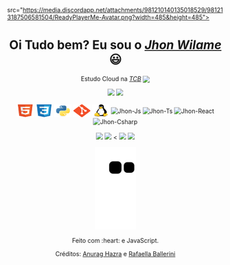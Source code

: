 

<p align="center">
  
  src="https://media.discordapp.net/attachments/981210140135018529/981213187506581504/ReadyPlayerMe-Avatar.png?width=485&height=485">
  

<div>
  <h1 align="center">Oi Tudo bem? Eu sou o <a href="https://www.linkedin.com/in/jhon-wilame-57a3801a6/"><i>Jhon Wilame</i></a> 😃️</h1>
  <p align="center">Estudo Cloud na <a href="https://thecloudbootcamp.com/pt/pv-multicloud-621/"><i>TCB</i></a>
  <a align="rigth"  href="https://www.youtube.com/channel/UC3PXHEWanamGxMoIwENmwzw" target="_blank">
    <img width="10%" align="center" valign="middle" src="https://img.shields.io/youtube/channel/subscribers/UCViaNBT0SIeiVnZSEEtIfjw?label=iCode&style=social  " target="_blank" />
  </a><br>

</div>


<!-- <h1 align="center"> 
  Trybe
</h1>

<p align="center"><i>"A Trybe é uma escola do futuro para qualquer pessoa que deseja construir uma carreira de sucesso em tecnologia. Como estudante a pessoa ainda tem a opção de pagar os estudos apenas quando estiver formada e com um bom trabalho."</i></p> -->




<div align="center">
  
   <img height="150em" src="https://github-readme-stats.vercel.app/api/top-langs/?username=jhonwilame&layout=compact&langs_count=7&theme=tokyonight"/>
  <a href="https://github.com/jhonwilame">
    <img height="150em" src="https://github-readme-stats.vercel.app/api?username=jhonwilame&count_private=true&include_all_commits=true&show_icons=true&theme=tokyonight&hide_border=false&show_owner=true"/>
    
  </a>
</div>






<div align="center" valign="top"><br>
 
  <img align="center" alt="HTML" height="30" width="40" src="https://raw.githubusercontent.com/devicons/devicon/master/icons/html5/html5-original.svg">
  <img align="center" alt="CSS" height="30" width="40" src="https://raw.githubusercontent.com/devicons/devicon/master/icons/css3/css3-original.svg">
  <img align="center" alt="Rafa-Python" height="30" width="40" src="https://raw.githubusercontent.com/devicons/devicon/master/icons/python/python-original.svg">
   <img align="center" alt="git" height="30" width="40" src="https://raw.githubusercontent.com/devicons/devicon/master/icons/git/git-original.svg">
  <img align="center" alt="linux" height="30" width="40" src="https://raw.githubusercontent.com/devicons/devicon/master/icons/linux/linux-original.svg">
  
  <img align="center" alt="Jhon-Js" height="30" width="40" src="https://cdn.jsdelivr.net/gh/devicons/devicon/icons/terraform/terraform-original.svg">
  <img align="center" alt="Jhon-Ts" height="30" width="40" src="https://cdn.jsdelivr.net/gh/devicons/devicon/icons/ansible/ansible-original.svg">
  <img align="center" alt="Jhon-React" height="30" width="40" src="https://cdn.jsdelivr.net/gh/devicons/devicon/icons/azure/azure-original.svg">
  <img align="center" alt="Jhon-Csharp" height="90" width="80" src="https://cdn.jsdelivr.net/gh/devicons/devicon/icons/amazonwebservices/amazonwebservices-plain-wordmark.svg">
   
  

  
  
  
</div><br>

<div align="center">
  <a href="https://www.youtube.com/channel/UC3PXHEWanamGxMoIwENmwzw" target="_blank"><img src="https://img.shields.io/badge/YouTube-FF0000?style=for-the-badge&logo=youtube&logoColor=white" target="_blank"></a>
  <a href="https://www.instagram.com/wilamejrofc/" target="_blank"><img src="https://img.shields.io/badge/-Instagram-%23E4405F?style=for-the-badge&logo=instagram&logoColor=white" target="_blank"></a>
  <
  <a href="https://www.linkedin.com/in/jhon-wilame-57a3801a6/" target="_blank"><img src="https://img.shields.io/badge/-LinkedIn-%230077B5?style=for-the-badge&logo=linkedin&logoColor=white" target="_blank"></a> 
  <a href="mailto:"wilamejhon@gmail.com"><img src="https://img.shields.io/badge/-Gmail-%23333?style=for-the-badge&logo=gmail&logoColor=white" target="_blank"></a>
</div>

<div align="center">
  
  ![Snake animation](https://github.com/jhonwilame/jhonwilame/blob/output/github-contribution-grid-snake.svg)
  
</div>

<div align="center">
  <p>Feito com :heart: e JavaScript.</p>
  <p>Créditos: <a href="https://github.com/anuraghazra/github-readme-stats">Anurag Hazra</a> e <a href="https://github.com/rafaballerini">Rafaella Ballerini</a></p>
</div>
